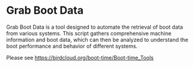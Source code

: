 # Grab Boot Data

Grab Boot Data is a tool designed to automate the retrieval of boot data from various systems. This script gathers comprehensive machine information and boot data, which can then be analyzed to understand the boot performance and behavior of different systems.


Please see https://birdcloud.org/boot-time/Boot-time_Tools
